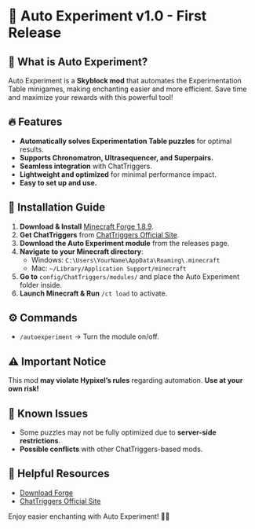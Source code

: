 # 🧪 Auto Experiment v1.0 - First Release

## 📝 What is Auto Experiment?
Auto Experiment is a **Skyblock mod** that automates the Experimentation Table minigames, making enchanting easier and more efficient. Save time and maximize your rewards with this powerful tool!

## 🔥 Features
- **Automatically solves Experimentation Table puzzles** for optimal results.
- **Supports Chronomatron, Ultrasequencer, and Superpairs.**
- **Seamless integration** with ChatTriggers.
- **Lightweight and optimized** for minimal performance impact.
- **Easy to set up and use.**

## 🔧 Installation Guide
1. **Download & Install** [Minecraft Forge 1.8.9](https://files.minecraftforge.net/net/minecraftforge/forge/).
2. **Get ChatTriggers** from [ChatTriggers Official Site](https://www.chattriggers.com/).
3. **Download the Auto Experiment module** from the releases page.
4. **Navigate to your Minecraft directory**:
   - Windows: `C:\Users\YourName\AppData\Roaming\.minecraft`
   - Mac: `~/Library/Application Support/minecraft`
5. **Go to** `config/ChatTriggers/modules/` and place the Auto Experiment folder inside.
6. **Launch Minecraft & Run** `/ct load` to activate.

## ⚙️ Commands
- `/autoexperiment` → Turn the module on/off.

## ⚠️ Important Notice
This mod **may violate Hypixel’s rules** regarding automation. **Use at your own risk!**

## 🐛 Known Issues
- Some puzzles may not be fully optimized due to **server-side restrictions**.
- **Possible conflicts** with other ChatTriggers-based mods.

## 🔗 Helpful Resources
- [Download Forge](https://files.minecraftforge.net/net/minecraftforge/forge/)
- [ChatTriggers Official Site](https://www.chattriggers.com/)

Enjoy easier enchanting with Auto Experiment! 🧪🚀
